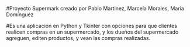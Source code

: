 #Proyecto Supermark creado por Pablo Martinez, Marcela Morales, María Domínguez

#Es una aplicación en Python y Tkinter con opciones para que clientes realicen compras en un supermercado, y los dueños del supermercado agreguen, editen productos, y vean las compras realizadas.
